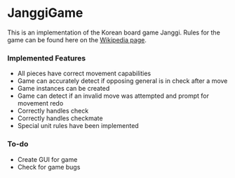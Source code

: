 # JanggiGame
This is an implementation of the Korean board game Janggi. 
Rules for the game can be found here on the [Wikipedia page](https://en.wikipedia.org/wiki/Janggi). 

### Implemented Features
* All pieces have correct movement capabilities
* Game can accurately detect if opposing general is in check after a move
* Game instances can be created
* Game can detect if an invalid move was attempted and prompt for movement redo
* Correctly handles check
* Correctly handles checkmate
* Special unit rules have been implemented 

### To-do

* Create GUI for game
* Check for game bugs
